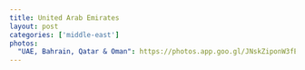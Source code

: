 ```yaml
---
title: United Arab Emirates
layout: post
categories: ['middle-east']
photos:
  "UAE, Bahrain, Qatar & Oman": https://photos.app.goo.gl/JNskZiponW3fET3r9
---
```

